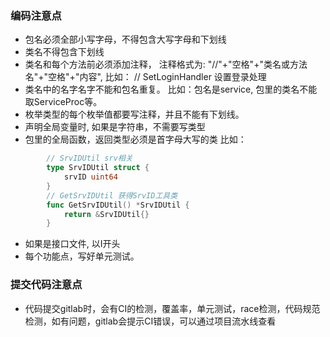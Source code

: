 ### 编码注意点

- 包名必须全部小写字母，不得包含大写字母和下划线
- 类名不得包含下划线
- 类名和每个方法前必须添加注释， 注释格式为: "//"+"空格"+"类名或方法名"+"空格"+"内容", 比如： // SetLoginHandler 设置登录处理  
- 类名中的名字名字不能和包名重复。 比如：包名是service, 包里的类名不能取ServiceProc等。
- 枚举类型的每个枚举值都要写注释，并且不能有下划线。
- 声明全局变量时, 如果是字符串，不需要写类型
- 包里的全局函数，返回类型必须是首字母大写的类 比如：

```go
		// SrvIDUtil srv相关
		type SrvIDUtil struct {
			srvID uint64
		}
		// GetSrvIDUtil 获得SrvID工具类
		func GetSrvIDUtil() *SrvIDUtil {
			return &SrvIDUtil{}
		}
```
- 如果是接口文件, 以I开头
- 每个功能点，写好单元测试。

### 提交代码注意点

- 代码提交gitlab时，会有CI的检测，覆盖率，单元测试，race检测，代码规范检测，如有问题，gitlab会提示CI错误，可以通过项目流水线查看
